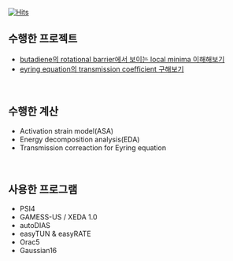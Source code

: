[![Hits](https://hits.seeyoufarm.com/api/count/incr/badge.svg?url=https%3A%2F%2Fgithub.com%2Fkangmg%2Fcompchem_archive&count_bg=%2379C83D&title_bg=%23555555&icon=&icon_color=%23E7E7E7&title=hits&edge_flat=false)](https://hits.seeyoufarm.com)

## 수행한 프로젝트 

* [butadiene의 rotational barrier에서 보이는 local minima 이해해보기](https://github.com/kangmg/compchem_archive/blob/main/butadiene%20rotational%20barrier/SUMMARY.md)
* [eyring equation의 transmission coefficient 구해보기](https://github.com/kangmg/compchem_archive/blob/main/eyring%20transmission%20correction/SUMMARY.md)
  
<br/>

## 수행한 계산
* Activation strain model(ASA)
* Energy decomposition analysis(EDA)
* Transmission correaction for Eyring equation

<br/>

## 사용한 프로그램
* PSI4
* GAMESS-US / XEDA 1.0
* autoDIAS
* easyTUN & easyRATE
* Orac5
* Gaussian16
